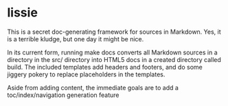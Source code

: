 lissie
======

This is a secret doc-generating framework for sources in Markdown.
Yes, it is a terrible kludge, but one day it might be nice.


In its current form, running make docs converts all Markdown sources in a directory in the src/ directory into HTML5 docs in a created directory called build. The included templates add headers and footers, and do some jiggery pokery to replace placeholders in the templates.

Aside from adding content, the immediate goals are to add a toc/index/navigation generation feature



